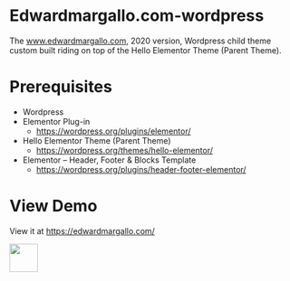 # Edwardmargallo.com-wordpress
 The www.edwardmargallo.com, 2020 version, Wordpress child theme custom built riding on top of the Hello Elementor Theme (Parent Theme).

# Prerequisites
- Wordpress
- Elementor Plug-in
	- https://wordpress.org/plugins/elementor/
- Hello Elementor Theme (Parent Theme)
	- https://wordpress.org/themes/hello-elementor/
- Elementor – Header, Footer & Blocks Template
	- https://wordpress.org/plugins/header-footer-elementor/

# View Demo
View it at https://edwardmargallo.com/

<img src="https://edwardmargallo.com/wp-content/uploads/2020/06/edward-margallo-logo-shades.svg" style="width: 50px;" width="50">